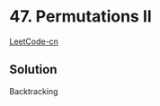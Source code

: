 # 47. Permutations II

[LeetCode-cn](https://leetcode-cn.com/problems/permutations-ii/)

## Solution

Backtracking
